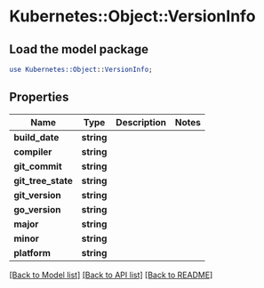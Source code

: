 # Kubernetes::Object::VersionInfo

## Load the model package
```perl
use Kubernetes::Object::VersionInfo;
```

## Properties
Name | Type | Description | Notes
------------ | ------------- | ------------- | -------------
**build_date** | **string** |  | 
**compiler** | **string** |  | 
**git_commit** | **string** |  | 
**git_tree_state** | **string** |  | 
**git_version** | **string** |  | 
**go_version** | **string** |  | 
**major** | **string** |  | 
**minor** | **string** |  | 
**platform** | **string** |  | 

[[Back to Model list]](../README.md#documentation-for-models) [[Back to API list]](../README.md#documentation-for-api-endpoints) [[Back to README]](../README.md)


